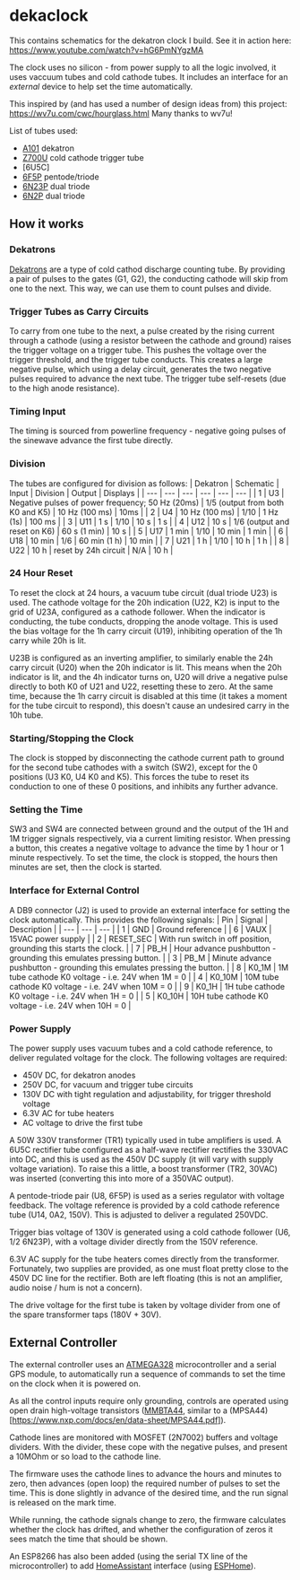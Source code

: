 # dekaclock

This contains schematics for the dekatron clock I build. See it in action here:
https://www.youtube.com/watch?v=hG6PmNYgzMA

The clock uses no silicon - from power supply to all the logic involved, it uses vaccuum tubes and cold cathode tubes. It includes an interface for an *external* device to help set the time automatically.

This inspired by (and has used a number of design ideas from) this project: https://wv7u.com/cwc/hourglass.html
Many thanks to wv7u!

List of tubes used:
* [A101](http://www.tube-tester.com/sites/nixie/datdekat/A101/A101.htm) dekatron
* [Z700U](https://frank.pocnet.net/sheets/129/z/Z700U.pdf) cold cathode trigger tube
* [6U5C]
* [6F5P](https://frank.pocnet.net/sheets/113/6/6F5P.pdf) pentode/triode
* [6N23P](https://frank.pocnet.net/sheets/112/6/6N23P.pdf) dual triode
* [6N2P](https://frank.pocnet.net/sheets/113/6/6N2P.pdf) dual triode

## How it works

### Dekatrons
[Dekatrons](https://en.wikipedia.org/wiki/Dekatron) are a type of cold cathod discharge counting tube. By providing a pair of pulses to the gates (G1, G2), the conducting cathode will skip from one to the next. This way, we can use them to count pulses and divide.

### Trigger Tubes as Carry Circuits
To carry from one tube to the next, a pulse created by the rising current through a cathode (using a resistor between the cathode and ground) raises the trigger voltage on a trigger tube. This pushes the voltage over the trigger threshold, and the trigger tube conducts. This creates a large negative pulse, which using a delay circuit, generates the two negative pulses required to advance the next tube. The trigger tube self-resets (due to the high anode resistance).

### Timing Input
The timing is sourced from powerline frequency - negative going pulses of the sinewave advance the first tube directly.

### Division
The tubes are configured for division as follows:
| Dekatron | Schematic | Input | Division | Output | Displays |
| --- | --- | --- | --- | --- | --- |
| 1 | U3 | Negative pulses of power frequency; 50 Hz (20ms) | 1/5 (output from both K0 and K5) | 10 Hz  (100 ms) | 10ms |
| 2 | U4 | 10 Hz (100 ms) | 1/10 | 1 Hz  (1s) | 100 ms |
| 3 | U11 | 1 s | 1/10 | 10 s | 1 s |
| 4 | U12 | 10 s | 1/6 (output and reset on K6) | 60 s (1 min) | 10 s |
| 5 | U17 | 1 min | 1/10 | 10 min | 1 min |
| 6 | U18 | 10 min | 1/6 | 60 min  (1 h) | 10 min |
| 7 | U21 | 1 h | 1/10 | 10 h | 1 h |
| 8 | U22 | 10 h | reset by 24h circuit | N/A | 10 h |

### 24 Hour Reset
To reset the clock at 24 hours, a vacuum tube circuit (dual triode U23) is used. The cathode voltage for the 20h indication (U22, K2) is input to the grid of U23A, configured as a cathode follower. When the indicator is conducting, the tube conducts, dropping the anode voltage. This is used the bias voltage for the 1h carry circuit (U19), inhibiting operation of the 1h carry while 20h is lit.

U23B is configured as an inverting amplifier, to similarly enable the 24h carry circuit (U20) when the 20h indicator is lit. This means when the 20h indicator is lit, and the 4h indicator turns on, U20 will drive a negative pulse directly to both K0 of U21 and U22, resetting these to zero. At the same time, because the 1h carry circuit is disabled at this time (it takes a moment for the tube circuit to respond), this doesn't cause an undesired carry in the 10h tube.

### Starting/Stopping the Clock
The clock is stopped by disconnecting the cathode current path to ground for the second tube cathodes with a switch (SW2), except for the 0 positions (U3 K0, U4 K0 and K5). This forces the tube to reset its conduction to one of these 0 positions, and inhibits any further advance.

### Setting the Time
SW3 and SW4 are connected between ground and the output of the 1H and 1M trigger signals respectively, via a current limiting resistor. When pressing a button, this creates a negative voltage to advance the time by 1 hour or 1 minute respectively.
To set the time, the clock is stopped, the hours then minutes are set, then the clock is started.

### Interface for External Control
A DB9 connector (J2) is used to provide an external interface for setting the clock automatically. This provides the following signals:
| Pin | Signal | Description |
| --- | --- | --- |
| 1 | GND | Ground reference |
| 6 | VAUX | 15VAC power supply |
| 2 | RESET_SEC | With run switch in off position, grounding this starts the clock. |
| 7 | PB_H | Hour advance pushbutton - grounding this emulates pressing button. |
| 3 | PB_M | Minute advance pushbutton - grounding this emulates pressing the button. |
| 8 | K0_1M | 1M tube cathode K0 voltage - i.e. 24V when 1M = 0 |
| 4 | K0_10M | 10M tube cathode K0 voltage - i.e. 24V when 10M = 0 |
| 9 | K0_1H | 1H tube cathode K0 voltage - i.e. 24V when 1H = 0 |
| 5 | K0_10H | 10H tube cathode K0 voltage - i.e. 24V when 10H = 0 |

### Power Supply

The power supply uses vacuum tubes and a cold cathode reference, to deliver regulated voltage for the clock. The following voltages are required:
* 450V DC, for dekatron anodes
* 250V DC, for vacuum and trigger tube circuits 
* 130V DC with tight regulation and adjustability, for trigger threshold voltage
* 6.3V AC for tube heaters
* AC voltage to drive the first tube

A 50W 330V transformer (TR1) typically used in tube amplifiers is used. A 6U5C rectifier tube configured as a half-wave rectifier rectifies the 330VAC into DC, and this is used as the 450V DC supply (it will vary with supply voltage variation). To raise this a little, a boost transformer (TR2, 30VAC) was inserted (converting this into more of a 350VAC output).

A pentode-triode pair (U8, 6F5P) is used as a series regulator with voltage feedback. The voltage reference is provided by a cold cathode reference tube (U14, 0A2, 150V). This is adjusted to deliver a regulated 250VDC.

Trigger bias voltage of 130V is generated using a cold cathode follower (U6, 1/2 6N23P), with a voltage divider directly from the 150V reference.

6.3V AC supply for the tube heaters comes directly from the transformer. Fortunately, two supplies are provided, as one must float pretty close to the 450V DC line for the rectifier. Both are left floating (this is not an amplifier, audio noise / hum is not a concern).

The drive voltage for the first tube is taken by voltage divider from one of the spare transformer taps (180V + 30V).

## External Controller

The external controller uses an [ATMEGA328](https://ww1.microchip.com/downloads/en/DeviceDoc/Atmel-7810-Automotive-Microcontrollers-ATmega328P_Datasheet.pdf) microcontroller and a serial GPS module, to automatically run a sequence of commands to set the time on the clock when it is powered on.

As all the control inputs require only grounding, controls are operated using open drain high-voltage transistors ([MMBTA44](https://www.mouser.com/datasheet/2/80/MMBTA44_G_RevA303342-2506415.pdf), similar to a (MPSA44)[https://www.nxp.com/docs/en/data-sheet/MPSA44.pdf]).

Cathode lines are monitored with MOSFET (2N7002) buffers and voltage dividers. With the divider, these cope with the negative pulses, and present a 10MOhm or so load to the cathode line.

The firmware uses the cathode lines to advance the hours and minutes to zero, then advances (open loop) the required number of pulses to set the time. This is done slightly in advance of the desired time, and the run signal is released on the mark time.

While running, the cathode signals change to zero, the firmware calculates whether the clock has drifted, and whether the configuration of zeros it sees match the time that should be shown.

An ESP8266 has also been added (using the serial TX line of the microcontroller) to add [HomeAssistant](https://www.home-assistant.io/) interface (using [ESPHome](https://esphome.io/)).
